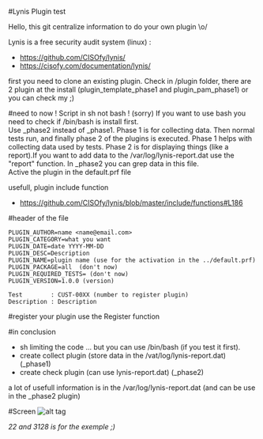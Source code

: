 #Lynis Plugin test

Hello, this git centralize information to do your own plugin \o/  

Lynis is a free security audit system (linux) :   
- https://github.com/CISOfy/lynis/
- https://cisofy.com/documentation/lynis/

first you need to clone an existing plugin. Check in /plugin folder, there are 2 plugin
at the install (plugin_template_phase1 and plugin_pam_phase1) or you can check my ;)

#need to now !
Script in sh not bash ! (sorry) If you want to use bash you need to check if /bin/bash is install first.  
Use _phase2 instead of _phase1. Phase 1 is for collecting data. Then normal tests run, and finally phase 2 of the plugins is executed. Phase 1 helps with collecting data used by tests. Phase 2 is for displaying things (like a report).If you want to add data to the /var/log/lynis-report.dat use the "report" function. In _phase2 you can grep data in this file.  
Active the plugin in the default.prf file  

usefull, plugin include function   
- https://github.com/CISOfy/lynis/blob/master/include/functions#L186

#header of the file
```
PLUGIN_AUTHOR=name <name@email.com>
PLUGIN_CATEGORY=what you want
PLUGIN_DATE=date YYYY-MM-DD
PLUGIN_DESC=Description
PLUGIN_NAME=plugin name (use for the activation in the ../default.prf)
PLUGIN_PACKAGE=all  (don't now)
PLUGIN_REQUIRED_TESTS= (don't now)
PLUGIN_VERSION=1.0.0 (version)

Test        : CUST-00XX (number to register plugin)
Description : Description
```

#register your plugin
use the Register function  


#in conclusion
- sh limiting the code ... but you can use /bin/bash (if you test it first).
- create collect plugin (store data in the /vat/log/lynis-report.dat) (_phase1)  
- create check plugin (can use lynis-report.dat) (_phase2)  

a lot of usefull information is in the /var/log/lynis-report.dat (and can be use in the _phase2 plugin) 


#Screen 
![alt tag](https://cloud.githubusercontent.com/assets/8168679/11815492/40858c40-a34c-11e5-9e13-bb0d4daa172d.JPG)

*22 and 3128 is for the exemple ;)*
